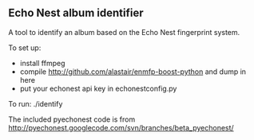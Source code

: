 Echo Nest album identifier
--------------------------

A tool to identify an album based on the Echo Nest fingerprint system.

To set up:

 * install ffmpeg
 * compile http://github.com/alastair/enmfp-boost-python and dump in here
 * put your echonest api key in echonestconfig.py

To run:
    ./identify <directory>

The included pyechonest code is from http://pyechonest.googlecode.com/svn/branches/beta_pyechonest/
